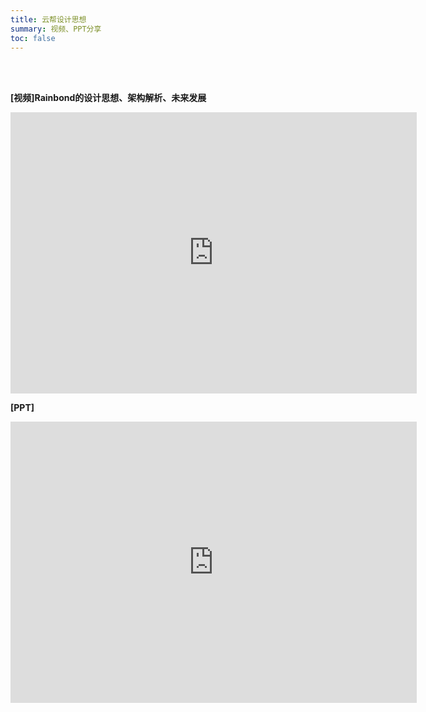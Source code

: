 ```yaml
---
title: 云帮设计思想
summary: 视频、PPT分享
toc: false
---
```

<br/>
<br/>

**[视频]Rainbond的设计思想、架构解析、未来发展**

<iframe height=450 width=650 src='https://player.youku.com/embed/XMzMzMjY1ODgyMA==' frameborder=0 'allowfullscreen'></iframe>

**[PPT]**

<embed width="650" height="450" fullscreen="yes" src="http://static.goodrain.com/images/acp/docs/video/Rainbond_design.pdf">

